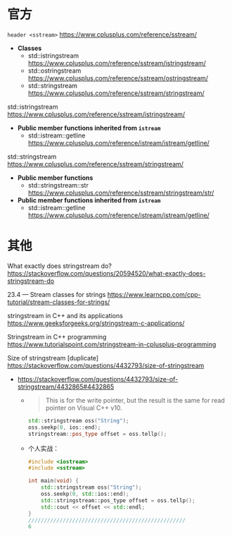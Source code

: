 
# 官方

`header <sstream>` https://www.cplusplus.com/reference/sstream/
- **Classes**
  * std::istringstream https://www.cplusplus.com/reference/sstream/istringstream/
  * std::ostringstream https://www.cplusplus.com/reference/sstream/ostringstream/
  * std::stringstream https://www.cplusplus.com/reference/sstream/stringstream/

std::istringstream https://www.cplusplus.com/reference/sstream/istringstream/
- **Public member functions inherited from `istream`**
  * std::istream::getline https://www.cplusplus.com/reference/istream/istream/getline/

std::stringstream https://www.cplusplus.com/reference/sstream/stringstream/
- **Public member functions**
  * std::stringstream::str https://www.cplusplus.com/reference/sstream/stringstream/str/
- **Public member functions inherited from `istream`**
  * std::istream::getline https://www.cplusplus.com/reference/istream/istream/getline/

# 其他

What exactly does stringstream do? https://stackoverflow.com/questions/20594520/what-exactly-does-stringstream-do

23.4 — Stream classes for strings https://www.learncpp.com/cpp-tutorial/stream-classes-for-strings/

stringstream in C++ and its applications https://www.geeksforgeeks.org/stringstream-c-applications/

Stringstream in C++ programming https://www.tutorialspoint.com/stringstream-in-cplusplus-programming

Size of stringstream [duplicate] https://stackoverflow.com/questions/4432793/size-of-stringstream
- https://stackoverflow.com/questions/4432793/size-of-stringstream/4432865#4432865
  * > This is for the write pointer, but the result is the same for read pointer on Visual C++ v10.
    ```cpp
    std::stringstream oss("String");
    oss.seekp(0, ios::end);
    stringstream::pos_type offset = oss.tellp();
    ```
  * 个人实战：
    ```cpp
    #include <iostream>
    #include <sstream>
    
    int main(void) {
        std::stringstream oss("String");
        oss.seekp(0, std::ios::end);
        std::stringstream::pos_type offset = oss.tellp();
        std::cout << offset << std::endl;
    }
    //////////////////////////////////////////////////
    6
    ```
